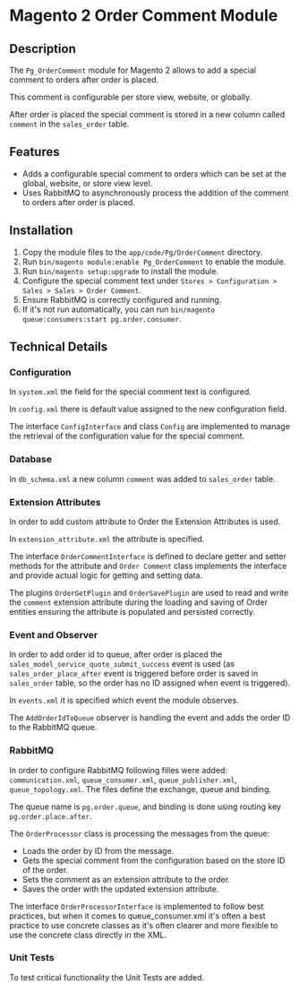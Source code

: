 # Magento 2 Order Comment Module

## Description

The `Pg_OrderComment` module for Magento 2 allows to add a special comment to orders after order is placed. 

This comment is configurable per store view, website, or globally. 

After order is placed the special comment is stored in a new column called `comment` in the `sales_order` table.

## Features

- Adds a configurable special comment to orders which can be set at the global, website, or store view level.
- Uses RabbitMQ to asynchronously process the addition of the comment to orders after order is placed.

## Installation

1. Copy the module files to the `app/code/Pg/OrderComment` directory.
2. Run `bin/magento module:enable Pg_OrderComment` to enable the module.
3. Run `bin/magento setup:upgrade` to install the module.
4. Configure the special comment text under `Stores > Configuration > Sales > Sales > Order Comment`.
5. Ensure RabbitMQ is correctly configured and running.
6. If it's not run automatically, you can run `bin/magento queue:consumers:start pg.order.consumer`.

## Technical Details

### Configuration
In `system.xml` the field for the special comment text is configured.

In `config.xml` there is default value assigned to the new configuration field.

The interface `ConfigInterface` and class `Config` are implemented to manage the retrieval of the configuration value for the special comment.

### Database

In `db_schema.xml` a new column `comment` was added to `sales_order` table.

### Extension Attributes

In order to add custom attribute to Order the Extension Attributes is used.

In `extension_attribute.xml` the attribute is specified.

The interface `OrderCommentInterface` is defined to declare getter and setter methods for the attribute and `Order Comment` class implements the interface and provide actual logic for getting and setting data.

The plugins `OrderGetPlugin` and `OrderSavePlugin` are used to read and write the `comment` extension attribute during the loading and saving of Order entities ensuring the attribute is populated and persisted correctly.

### Event and Observer

In order to add order id to queue, after order is placed the `sales_model_service_quote_submit_success` event is used (as `sales_order_place_after` event is triggered before order is saved in `sales_order` table, so the order has no ID assigned when event is triggered).

In `events.xml` it is specified which event the module observes. 

The `AddOrderIdToQueue` observer is handling the event and adds the order ID to the RabbitMQ queue.


### RabbitMQ

In order to configure RabbitMQ following filles were added: `communication.xml`, `queue_consumer.xml`, `queue_publisher.xml`, `queue_topology.xml`. The files define the exchange, queue and binding.

The queue name is `pg.order.queue`, and binding is done using routing key `pg.order.place.after`.

The `OrderProcessor` class is processing the messages from the queue: 
- Loads the order by ID from the message.
- Gets the special comment from the configuration based on the store ID of the order.
- Sets the comment as an extension attribute to the order.
- Saves the order with the updated extension attribute.

The interface `OrderProcessorInterface` is implemented to follow best practices, but when it comes to queue_consumer.xml it's often a best practice to use concrete classes as it's often clearer and more flexible to use the concrete class directly in the XML.

### Unit Tests

To test critical functionality the Unit Tests are added.

